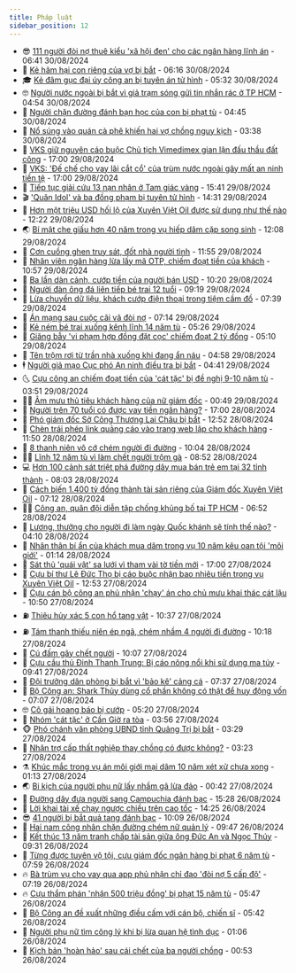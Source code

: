 ```yaml
---
title: Pháp luật
sidebar_position: 12
---
```


<!-- vnexpress-phap-luat:START -->
- 😎 [111 người đòi nợ thuê kiểu &#39;xã hội đen&#39; cho các ngân hàng lĩnh án](https://vnexpress.net/111-nguoi-doi-no-thue-kieu-xa-hoi-den-cho-cac-ngan-hang-linh-an-4787529.html) - 06:41 30/08/2024
- 🥰 [Kẻ hãm hại con riêng của vợ bị bắt](https://vnexpress.net/ke-ham-hai-con-rieng-cua-vo-bi-bat-4787507.html) - 06:16 30/08/2024
- 🎓 [Kẻ đâm gục đại úy công an bị tuyên án tử hình](https://vnexpress.net/ke-dam-guc-dai-y-cong-an-bi-tuyen-an-tu-hinh-4787509.html) - 05:32 30/08/2024
- 🤓 [Người nước ngoài bị bắt vì giả trạm sóng gửi tin nhắn rác ở TP HCM](https://vnexpress.net/nguoi-nuoc-ngoai-bi-bat-vi-gia-tram-song-gui-tin-nhan-rac-o-tp-hcm-4787495.html) - 04:54 30/08/2024
- 🎊 [Người chặn đường đánh bạn học của con bị phạt tù](https://vnexpress.net/nguoi-chan-duong-danh-ban-hoc-cua-con-bi-phat-tu-4787386.html) - 04:45 30/08/2024
- 🙉 [Nổ súng vào quán cà phê khiến hai vợ chồng nguy kịch](https://vnexpress.net/no-sung-vao-quan-ca-phe-khien-hai-vo-chong-nguy-kich-4787455.html) - 03:38 30/08/2024
- 🤡 [VKS giữ nguyên cáo buộc Chủ tịch Vimedimex gian lận đấu thầu đất công](https://vnexpress.net/vks-giu-nguyen-cao-buoc-chu-tich-vimedimex-gian-lan-dau-thau-dat-cong-4787316.html) - 17:00 29/08/2024
- 🗽 [VKS: &#39;Đế chế cho vay lãi cắt cổ&#39; của trùm nước ngoài gây mất an ninh tiền tệ](https://vnexpress.net/vks-de-che-cho-vay-lai-cat-co-cua-trum-nuoc-ngoai-gay-mat-an-ninh-tien-te-4787146.html) - 17:00 29/08/2024
- 🌋 [Tiếp tục giải cứu 13 nạn nhân ở Tam giác vàng](https://vnexpress.net/tiep-tuc-giai-cuu-13-nan-nhan-o-tam-giac-vang-4787320.html) - 15:41 29/08/2024
- 🎬 [&#39;Quân Idol&#39; và ba đồng phạm bị tuyên tử hình](https://vnexpress.net/quan-idol-va-ba-dong-pham-bi-tuyen-tu-hinh-4787302.html) - 14:31 29/08/2024
- 💯 [Hơn một triệu USD hối lộ của Xuyên Việt Oil được sử dụng như thế nào](https://vnexpress.net/cac-bi-can-xu-ly-trieu-usd-qua-hoi-lo-cua-xuyen-viet-oil-the-nao-4786844.html) - 12:22 29/08/2024
- 🌏 [Bí mật che giấu hơn 40 năm trong vụ hiếp dâm cặp song sinh](https://vnexpress.net/bi-mat-che-giau-hon-40-nam-trong-vu-hiep-dam-cap-song-sinh-4787189.html) - 12:08 29/08/2024
- 🌊 [Cơn cuồng ghen truy sát, đốt nhà người tình](https://vnexpress.net/con-cuong-ghen-truy-sat-dot-nha-nguoi-tinh-4787261.html) - 11:55 29/08/2024
- 💂 [Nhân viên ngân hàng lừa lấy mã OTP, chiếm đoạt tiền của khách](https://vnexpress.net/nhan-vien-ngan-hang-lua-lay-ma-otp-chiem-doat-tien-cua-khach-4787247.html) - 10:57 29/08/2024
- 🎡 [Ba lần dàn cảnh, cướp tiền của người bán USD](https://vnexpress.net/ba-lan-dan-canh-cuop-tien-cua-nguoi-ban-usd-4787097.html) - 10:20 29/08/2024
- 🫶 [Người đàn ông đá liên tiếp bé trai 12 tuổi](https://vnexpress.net/nguoi-dan-ong-da-lien-tiep-be-trai-12-tuoi-bi-tam-giu-4787185.html) - 09:19 29/08/2024
- 🐲 [Lừa chuyển dữ liệu, khách cướp điện thoại trong tiệm cầm đồ](https://vnexpress.net/lua-chuyen-du-lieu-khach-cuop-dien-thoai-trong-tiem-cam-do-4787063.html) - 07:39 29/08/2024
- 🚀 [Án mạng sau cuộc cãi vã đòi nợ](https://vnexpress.net/an-mang-sau-cuoc-cai-va-doi-no-4787055.html) - 07:14 29/08/2024
- 🎊 [Kẻ ném bé trai xuống kênh lĩnh 14 năm tù](https://vnexpress.net/ke-nem-be-trai-xuong-kenh-linh-14-nam-tu-4787077.html) - 05:26 29/08/2024
- 🤗 [Giăng bẫy &#39;vi phạm hợp đồng đặt cọc&#39; chiếm đoạt 2 tỷ đồng](https://vnexpress.net/giang-bay-vi-pham-hop-dong-dat-coc-chiem-doat-2-ty-dong-4787032.html) - 05:10 29/08/2024
- 🗽 [Tên trộm rơi từ trần nhà xuống khi đang ẩn náu](https://vnexpress.net/toi-pham-roi-tu-tran-nha-xuong-khi-dang-an-nau-4787065.html) - 04:58 29/08/2024
- 🕴 [Người giả mạo Cục phó An ninh điều tra bị bắt](https://vnexpress.net/nguoi-gia-mao-cuc-pho-an-ninh-dieu-tra-bi-bat-4787048.html) - 04:41 29/08/2024
- 🌜 [Cựu công an chiếm đoạt tiền của &#39;cát tặc&#39; bị đề nghị 9-10 năm tù](https://vnexpress.net/cuu-cong-an-chiem-doat-tien-cua-cat-tac-bi-de-nghi-9-10-nam-tu-4787006.html) - 03:51 29/08/2024
- 🧑‍🏫 [Âm mưu thủ tiêu khách hàng của nữ giám đốc](https://vnexpress.net/am-muu-thu-tieu-khach-hang-de-chiem-doat-tien-cua-nu-giam-doc-4786891.html) - 00:49 29/08/2024
- 🦩 [Người trên 70 tuổi có được vay tiền ngân hàng?](https://vnexpress.net/nguoi-tren-70-tuoi-co-duoc-vay-tien-ngan-hang-4786606.html) - 17:00 28/08/2024
- 💼 [Phó giám đốc Sở Công Thương Lai Châu bị bắt](https://vnexpress.net/pho-giam-doc-so-cong-thuong-lai-chau-bi-bat-4786857.html) - 12:52 28/08/2024
- 💫 [Chèn trái phép link quảng cáo vào trang web lập cho khách hàng](https://vnexpress.net/chen-trai-phep-link-quang-cao-vao-trang-web-lap-cho-khach-hang-4786728.html) - 11:50 28/08/2024
- 🦅 [8 thanh niên vô cớ chém người đi đường](https://vnexpress.net/8-thanh-nien-vo-co-chem-nguoi-di-duong-4786782.html) - 10:04 28/08/2024
- 🧑‍💻 [Lĩnh 12 năm tù vì làm chết người trộm gà](https://vnexpress.net/linh-12-nam-tu-vi-lam-chet-nguoi-trom-ga-4786753.html) - 08:52 28/08/2024
- 💻 [Hơn 100 cảnh sát triệt phá đường dây mua bán trẻ em tại 32 tỉnh thành](https://vnexpress.net/hon-100-canh-sat-triet-pha-duong-day-mua-ban-tre-em-tai-32-tinh-thanh-4786701.html) - 08:03 28/08/2024
- 🤠 [Cách biến 1.400 tỷ đồng thành tài sản riêng của Giám đốc Xuyên Việt Oil](https://vnexpress.net/cach-bien-1-400-ty-dong-thanh-tai-san-rieng-cua-giam-doc-xuyen-viet-oil-4786556.html) - 07:12 28/08/2024
- 🧑‍🏫 [Công an, quân đội diễn tập chống khủng bố tại TP HCM](https://vnexpress.net/cong-an-quan-doi-dien-tap-chong-khung-bo-tai-tp-hcm-4786610.html) - 06:52 28/08/2024
- 🌈 [Lương, thưởng cho người đi làm ngày Quốc khánh sẽ tính thế nào?](https://vnexpress.net/tien-luong-thuong-khi-lam-viec-ngay-quoc-khanh-2-9-duoc-tinh-the-nao-4786604.html) - 04:10 28/08/2024
- 🌮 [Nhân thân bí ẩn của khách mua dâm trong vụ 10 năm kêu oan tội &#39;môi giới&#39;](https://vnexpress.net/nhan-than-bi-an-cua-khach-mua-dam-trong-vu-10-nam-keu-oan-toi-moi-gioi-4786447.html) - 01:14 28/08/2024
- 🐲 [Sát thủ &#39;quái vật&#39; sa lưới vì tham vài tờ tiền mới](https://vnexpress.net/sat-thu-sa-luoi-vi-tham-vai-to-tien-moi-4786400.html) - 17:00 27/08/2024
- 🧰 [Cựu bí thư Lê Đức Thọ bị cáo buộc nhận bao nhiêu tiền trong vụ Xuyên Việt Oil](https://vnexpress.net/cuu-bi-thu-ben-tre-le-duc-tho-bi-cao-buoc-nhan-hoi-lo-600-000-usd-4786399.html) - 12:53 27/08/2024
- 💄 [Cựu cán bộ công an phủ nhận &#39;chạy&#39; án cho chủ mưu khai thác cát lậu](https://vnexpress.net/cuu-can-bo-cong-an-phu-nhan-chay-an-cho-chu-muu-khai-thac-cat-lau-4786383.html) - 10:50 27/08/2024
- ⛽️ [Thiêu hủy xác 5 con hổ tang vật](https://vnexpress.net/thieu-huy-xac-5-con-ho-tang-vat-4786176.html) - 10:37 27/08/2024
- ⛽️ [Tám thanh thiếu niên ép ngã, chém nhầm 4 người đi đường](https://vnexpress.net/tam-thanh-thieu-nien-ep-nga-chem-nham-4-nguoi-di-duong-4786374.html) - 10:18 27/08/2024
- 💂 [Cú đấm gây chết người](https://vnexpress.net/cu-dam-gay-chet-nguoi-4786311.html) - 10:07 27/08/2024
- 🤔 [Cựu cầu thủ Đinh Thanh Trung: Bị cáo nông nổi khi sử dụng ma túy](https://vnexpress.net/cuu-cau-thu-dinh-thanh-trung-bi-cao-hanh-dong-nong-noi-4786069.html) - 09:41 27/08/2024
- 🧐 [Đội trưởng dân phòng bị bắt vì &#39;bảo kê&#39; cảng cá](https://vnexpress.net/doi-truong-dan-phong-bi-bat-vi-bao-ke-cang-ca-4786219.html) - 07:37 27/08/2024
- 🎃 [Bộ Công an: Shark Thủy dùng cổ phần không có thật để huy động vốn](https://vnexpress.net/bo-cong-an-shark-thuy-dung-co-phan-khong-co-that-de-huy-dong-von-4786213.html) - 07:07 27/08/2024
- 🤓 [Cô gái hoang báo bị cướp](https://vnexpress.net/co-gai-hoang-bao-bi-cuop-4786177.html) - 05:20 27/08/2024
- 💃 [Nhóm &#39;cát tặc&#39; ở Cần Giờ ra tòa](https://vnexpress.net/nhom-cat-tac-o-can-gio-ra-toa-4786123.html) - 03:56 27/08/2024
- 🐵 [Phó chánh văn phòng UBND tỉnh Quảng Trị bị bắt](https://vnexpress.net/pho-chanh-van-phong-ubnd-tinh-quang-tri-bi-bat-4786118.html) - 03:29 27/08/2024
- 🤖 [Nhận trợ cấp thất nghiệp thay chồng có được không?](https://vnexpress.net/nhan-tro-cap-that-nghiep-thay-chong-co-duoc-khong-4785731.html) - 03:23 27/08/2024
- ⚗️ [Khúc mắc trong vụ án môi giới mại dâm 10 năm xét xử chưa xong](https://vnexpress.net/khuc-mac-trong-vu-an-moi-gioi-mai-dam-10-nam-xet-xu-chua-xong-4785938.html) - 01:13 27/08/2024
- 🌏 [Bi kịch của người phụ nữ lấy nhầm gã lừa đảo](https://vnexpress.net/bi-kich-cua-nguoi-phu-nu-lay-nham-ga-lua-dao-4785922.html) - 00:42 27/08/2024
- 🦆 [Đường dây đưa người sang Campuchia đánh bạc](https://vnexpress.net/duong-day-dua-nguoi-sang-campuchia-danh-bac-4785958.html) - 15:28 26/08/2024
- 🐎 [Lời khai tài xế chạy ngược chiều trên cao tốc](https://video.vnexpress.net/loi-khai-tai-xe-chay-nguoc-chieu-tren-cao-toc-4785954.html) - 14:25 26/08/2024
- 😎 [41 người bị bắt quả tang đánh bạc](https://vnexpress.net/41-nguoi-bi-bat-qua-tang-danh-bac-4785902.html) - 10:09 26/08/2024
- 💪 [Hai nam công nhân chặn đường chém nữ quản lý](https://vnexpress.net/hai-nam-cong-nhan-chan-duong-chem-nu-quan-ly-4785875.html) - 09:47 26/08/2024
- 🤡 [Kết thúc 13 năm tranh chấp tài sản giữa ông Đức An và Ngọc Thúy](https://vnexpress.net/ket-thuc-13-nam-tranh-chap-tai-san-giua-ong-duc-an-va-ngoc-thuy-4785871.html) - 09:31 26/08/2024
- 🌁 [Từng được tuyên vộ tội, cựu giám đốc ngân hàng bị phạt 6 năm tù](https://vnexpress.net/tung-duoc-tuyen-vo-toi-cuu-giam-doc-ngan-hang-bi-phat-6-nam-tu-4785781.html) - 07:59 26/08/2024
- 🔥 [Bà trùm vụ cho vay qua app phủ nhận chỉ đạo &#39;đòi nợ 5 cấp độ&#39;](https://vnexpress.net/ba-trum-vu-cho-vay-qua-app-phu-nhan-chi-dao-doi-no-5-cap-do-4785758.html) - 07:19 26/08/2024
- 🔥 [Cựu thẩm phán &#39;nhận 500 triệu đồng&#39; bị phạt 15 năm tù](https://vnexpress.net/cuu-tham-phan-nhan-500-trieu-dong-bi-phat-15-nam-tu-4785760.html) - 05:47 26/08/2024
- 👺 [Bộ Công an đề xuất những điều cấm với cán bộ, chiến sĩ](https://vnexpress.net/bo-cong-an-de-xuat-nhung-dieu-cam-voi-can-bo-chien-si-4785733.html) - 05:42 26/08/2024
- 🎊 [Người phụ nữ tìm công lý khi bị lừa quan hệ tình dục](https://vnexpress.net/nguoi-phu-nu-tim-cong-ly-khi-bi-lua-quan-he-tinh-duc-4785557.html) - 01:06 26/08/2024
- 🎊 [Kịch bản &#39;hoàn hảo&#39; sau cái chết của ba người chồng](https://vnexpress.net/kich-ban-hoan-hao-sau-cai-chet-cua-ba-nguoi-chong-4785558.html) - 00:53 26/08/2024<!-- vnexpress-phap-luat:END -->

